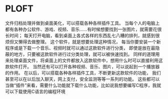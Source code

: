 # PLOFT

文件归档处理并做到桌面美化，可以搭载各种各样插件工具。
当每个人的电脑上都有各种办公软件、游戏、视频、音乐……有时候想要找到一张图片，就需要花很长时间；
每天打开电脑，看到桌面上各式各样的东西乱七八糟的排列，就感到很烦但又懒得去做整理。
这个软件，就是想要处理这种情况，
每当你要安装一个新程序或是下载一个音乐、视频时就可以通过这款软件进行分类，
即使是放在最隐蔽的地方，只要被这款软件进行过分类处理，就可以被快速找到。
同样的道理用来处理桌面文件，将桌面上的文件都放入这款软件中，想用什么时可以直接利用这款软件打开。
当然还有可以打开各种视频、音乐、图片，可以说起到一个播放器的作用。
在以后，可以搭载各种各样插件工具，不断更新这款软件的功能，
我们甚至可以在以后加入聊天，网上支付，安全监测等等一系列的功能。
这些都可以当做“插件”来看，需要什么功能就下载什么功能，比如说我想要编写C程序，我就可以下载使用C语言的编程环境
